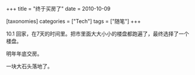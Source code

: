 +++
title = "终于买房了"
date = 2010-10-09

[taxonomies]
categories = ["Tech"]
tags = ["随笔"]
+++

10.1 回家，在7天的时间里。把市里面大大小小的楼盘都跑遍了，最终选择了一个楼盘。

明年年底交房。

一块大石头落地了。


